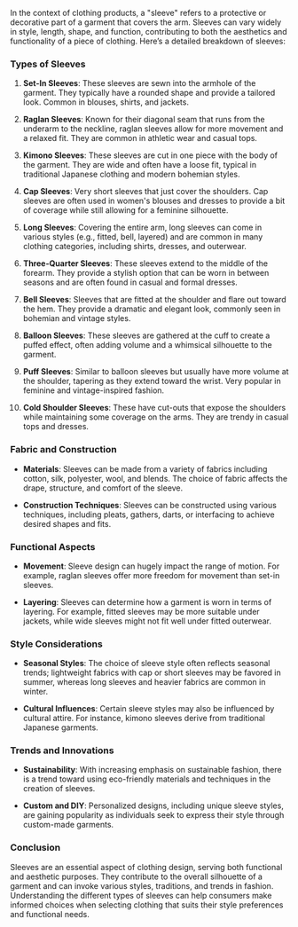In the context of clothing products, a "sleeve" refers to a protective or decorative part of a garment that covers the arm. Sleeves can vary widely in style, length, shape, and function, contributing to both the aesthetics and functionality of a piece of clothing. Here’s a detailed breakdown of sleeves:

### Types of Sleeves

1. **Set-In Sleeves**: These sleeves are sewn into the armhole of the garment. They typically have a rounded shape and provide a tailored look. Common in blouses, shirts, and jackets.

2. **Raglan Sleeves**: Known for their diagonal seam that runs from the underarm to the neckline, raglan sleeves allow for more movement and a relaxed fit. They are common in athletic wear and casual tops.

3. **Kimono Sleeves**: These sleeves are cut in one piece with the body of the garment. They are wide and often have a loose fit, typical in traditional Japanese clothing and modern bohemian styles.

4. **Cap Sleeves**: Very short sleeves that just cover the shoulders. Cap sleeves are often used in women's blouses and dresses to provide a bit of coverage while still allowing for a feminine silhouette.

5. **Long Sleeves**: Covering the entire arm, long sleeves can come in various styles (e.g., fitted, bell, layered) and are common in many clothing categories, including shirts, dresses, and outerwear.

6. **Three-Quarter Sleeves**: These sleeves extend to the middle of the forearm. They provide a stylish option that can be worn in between seasons and are often found in casual and formal dresses.

7. **Bell Sleeves**: Sleeves that are fitted at the shoulder and flare out toward the hem. They provide a dramatic and elegant look, commonly seen in bohemian and vintage styles.

8. **Balloon Sleeves**: These sleeves are gathered at the cuff to create a puffed effect, often adding volume and a whimsical silhouette to the garment.

9. **Puff Sleeves**: Similar to balloon sleeves but usually have more volume at the shoulder, tapering as they extend toward the wrist. Very popular in feminine and vintage-inspired fashion.

10. **Cold Shoulder Sleeves**: These have cut-outs that expose the shoulders while maintaining some coverage on the arms. They are trendy in casual tops and dresses.

### Fabric and Construction

- **Materials**: Sleeves can be made from a variety of fabrics including cotton, silk, polyester, wool, and blends. The choice of fabric affects the drape, structure, and comfort of the sleeve.
  
- **Construction Techniques**: Sleeves can be constructed using various techniques, including pleats, gathers, darts, or interfacing to achieve desired shapes and fits.

### Functional Aspects

- **Movement**: Sleeve design can hugely impact the range of motion. For example, raglan sleeves offer more freedom for movement than set-in sleeves.

- **Layering**: Sleeves can determine how a garment is worn in terms of layering. For example, fitted sleeves may be more suitable under jackets, while wide sleeves might not fit well under fitted outerwear.

### Style Considerations

- **Seasonal Styles**: The choice of sleeve style often reflects seasonal trends; lightweight fabrics with cap or short sleeves may be favored in summer, whereas long sleeves and heavier fabrics are common in winter.

- **Cultural Influences**: Certain sleeve styles may also be influenced by cultural attire. For instance, kimono sleeves derive from traditional Japanese garments.

### Trends and Innovations

- **Sustainability**: With increasing emphasis on sustainable fashion, there is a trend toward using eco-friendly materials and techniques in the creation of sleeves.

- **Custom and DIY**: Personalized designs, including unique sleeve styles, are gaining popularity as individuals seek to express their style through custom-made garments.

### Conclusion

Sleeves are an essential aspect of clothing design, serving both functional and aesthetic purposes. They contribute to the overall silhouette of a garment and can invoke various styles, traditions, and trends in fashion. Understanding the different types of sleeves can help consumers make informed choices when selecting clothing that suits their style preferences and functional needs.